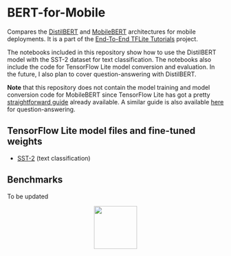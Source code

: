 # BERT-for-Mobile
Compares the [DistilBERT](https://arxiv.org/abs/1910.01108) and [MobileBERT](https://arxiv.org/abs/2004.02984) architectures for mobile deployments. It is a part of the [End-To-End TFLite Tutorials](https://github.com/ml-gde/e2e-tflite-tutorials) project. 

The notebooks included in this repository show how to use the DistilBERT model with the SST-2 dataset for text classification. The notebooks also include the code for TensorFlow Lite model conversion and evaluation. In the future, I also plan to cover question-answering with DistilBERT. 

**Note** that this repository does not contain the model training and model conversion code for MobileBERT since TensorFlow Lite has got a pretty [straightforward guide](https://www.tensorflow.org/lite/tutorials/model_maker_text_classification) already available. A similar guide is also available [here](https://www.tensorflow.org/lite/tutorials/model_maker_question_answer) for question-answering. 

## TensorFlow Lite model files and fine-tuned weights

* [SST-2](https://github.com/sayakpaul/BERT-for-Mobile/releases/) (text classification)

## Benchmarks 

To be updated

<div align="center"><img src="https://i.ibb.co/ZXtwJjV/Webp-net-resizeimage.png" width="100" height="100"></img></div>
